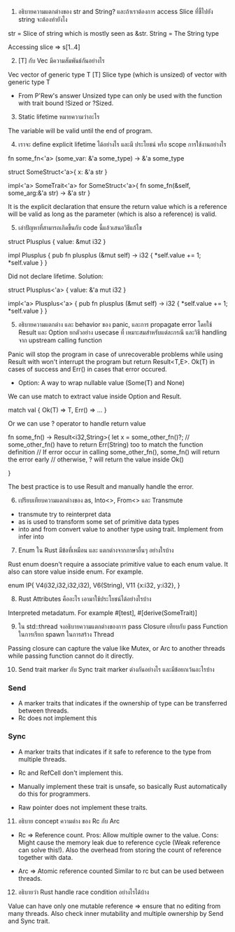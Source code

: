 1) อธิบายความแตกต่างของ str and String? และถ้าเราต้องการ access Slice ที่ชี้ไปยัง string จะต้องทำยังไง

str = Slice of string which is mostly seen as &str.
String = The String type

Accessing slice => s[1..4]

2) [T] กับ Vec<T> มีความสัมพันธ์กันอย่างไร

Vec<T> vector of generic type T
[T] Slice type (which is unsized) of vector with generic type T

- From P'Rew's answer
Unsized type can only be used with the function with trait bound !Sized or ?Sized.


3) Static lifetime หมายความว่าอะไร

The variable will be valid until the end of program.

4) เราจะ define explicit lifetime ได้อย่างไร และมี ประโยชน์ หรือ scope การใช้งานอย่างไร

fn some_fn<'a> (some_var: &'a some_type) -> &'a some_type

struct SomeStruct<'a>{
  x: &'a str
}

impl<'a> SomeTrait<'a> for SomeStruct<'a>{
  fn some_fn(&self, some_arg:&'a str) -> &'a str
}

It is the explicit declaration that ensure the return value which is a reference will be valid as long as the parameter (which is also a reference) is valid.

5) เล่าปัญหาที่สามารถเกิดขี้นกับ code นี้แล้วเสนอวิธีแก้ไข

struct Plusplus {
  value: &mut i32
}

impl Plusplus {
  pub fn plusplus (&mut self) -> i32 {
    *self.value += 1;
    *self.value
  }
}

Did not declare lifetime.
Solution:

struct Plusplus<'a> {
    value: &'a mut i32
  }
  
impl<'a> Plusplus<'a> {
pub fn plusplus (&mut self) -> i32 {
    *self.value += 1;
    *self.value
}
}


5) อธิบายความแตกต่าง และ behavior ของ panic,  และการ propagate error โดยใช้ Result และ Option  ยกตัวอย่าง usecase ที่ เหมาะสมสำหรับแต่ละกรณี และวิธี handling จาก upstream calling function

Panic will stop the program in case of unrecoverable problems while using Result with won't interrupt the program but return Result<T,E>. Ok(T) in cases of success and Err() in cases that error occured.

- Option<T>: A way to wrap nullable value (Some(T) and None)

We can use match to extract value inside Option and Result.

match val {
    Ok(T) => T,
    Err() => ...
}

Or we can use ? operator to handle return value

fn some_fn() -> Result<i32,String>{
    let x = some_other_fn()?;
    // some_other_fn() have to return Err(String) too to match the function definition
    // If error occur in calling some_other_fn(), some_fn() will return the error early
    // otherwise, ? will return the value inside Ok()

}

The best practice is to use Result and manually handle the error.

6) เปรียบเทียบความแตกต่างของ  as,  Into<>, From<> และ Transmute
- transmute try to reinterpret data
- as is used to transform some set of primitive data types
- into and from convert value to another type using trait. Implement from infer into


7) Enum ใน Rust มีข้อที่เหมือน และ แตกต่างจากภาษาอื่นๆ อย่างใรบ้าง

Rust enum doesn't require a associate primitive value to each enum value.
It also can store value inside enum. For example.

enum IP{
    V4(i32,i32,i32,i32),
    V6(String),
    V11 {x:i32, y:i32},
}


8) Rust Attributes คืออะไร เอามาใช้ประโยชน์ได้อย่างไรบ้าง

Interpreted metadatum. For example #[test], #[derive(SomeTrait)]

9) ใน std::thread จงอธิบายความแตกต่างของการ pass Closure เทียบกับ pass Function ในการเรียก spawn ในการสร้าง Thread

Passing closure can capture the value like Mutex, or Arc to another threads while passing function cannot do it directly.

10) Send trait marker กับ Sync trait marker ต่างกันอย่างไร และมีข้อยกเว้นอะไรบ้าง

### Send 

- A marker traits that indicates if the ownership of type can be transferred between threads.
- Rc does not implement this

### Sync
- A marker traits that indicates if it safe to reference to the type from multiple threads.
- Rc and RefCell don't implement this.

- Manually implement these trait is unsafe, so basically Rust automatically do this for programmers.
- Raw pointer does not implement these traits.

11) อธิบาย concept ความต่าง ของ Rc กับ Arc
- Rc => Reference count. 
Pros: Allow multiple owner to the value.
Cons: Might cause the memory leak due to reference cycle (Weak reference can solve this!). Also the overhead from storing the count of reference together with data.

- Arc => Atomic reference counted
Similar to rc but can be used between threads.

12) อธิบายว่า Rust handle race condition อย่างไรได้บ้าง

Value can have only one mutable reference => ensure that no editing from many threads. Also check inner mutability and multiple ownership by Send and Sync trait.